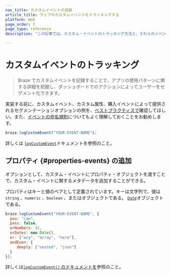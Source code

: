 ```yaml
---
nav_title: カスタムイベントの追跡
article_title: ウェブのカスタムイベントをトラッキングする
platform: Web
page_order: 2
page_type: reference
description: "この記事では、カスタム・イベントのトラッキング方法と、それらのイベントにWeb用のプロパティを追加する方法について説明する。"

---
```


# カスタムイベントのトラッキング

> Braze でカスタムイベントを記録することで、アプリの使用パターンに関する詳細を把握し、ダッシュボードでのアクションによってユーザーをセグメント化できます。

実装する前に、カスタムイベント、カスタム属性、購入イベントによって提供されるセグメンテーションオプションの例を、[ベストプラクティスで]({{site.baseurl}}/developer_guide/platform_wide/getting_started/analytics_overview/#best-practices)確認してほしい。また、[イベントの命名規則]({{site.baseurl}}/user_guide/data_and_analytics/custom_data/event_naming_conventions/)についてもよく理解しておくことをお勧めします。

```javascript
braze.logCustomEvent("YOUR-EVENT-NAME");
```

詳しくは [`logCustomEvent`][1]ドキュメントを参照のこと。

## プロパティ {#properties-events} の追加

オプションとして、カスタム・イベントにプロパティ・オブジェクトを渡すことで、カスタム・イベントに関するメタデータを追加することができる。

プロパティはキーと値のペアとして定義されています。キーは文字列で、値は`string` 、`numeric` 、`boolean` 、またはオブジェクトである。 [`Date`][2]オブジェクトである。

```javascript
braze.logCustomEvent("YOUR-EVENT-NAME", {
  you: "can", 
  pass: false, 
  orNumbers: 42,
  orDates: new Date(),
  or: ["any", "array", "here"],
  andEven: {
     deeply: ["nested", "json"]
  }
});
```

詳しくは[`logCustomEvent()` のドキュメントを][1]参照のこと。

[0]: {{site.baseurl}}/developer_guide/platform_wide/analytics_overview/#user-data-collection
[1]: https://js.appboycdn.com/web-sdk/latest/doc/modules/braze.html#logcustomevent
[2]: http://www.w3schools.com/jsref/jsref_obj_date.asp
